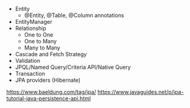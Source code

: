 - Entity
    - @Entity, @Table, @Column annotations
- EntityManager
- Relationship
    - One to One
    - One to Many
    - Many to Many
- Cascade and Fetch Strategy
- Validation
- JPQL/Named Query/Criteria API/Native Query
- Transaction
- JPA providers (Hibernate)

https://www.baeldung.com/tag/jpa/
https://www.javaguides.net/p/jpa-tutorial-java-persistence-api.html

